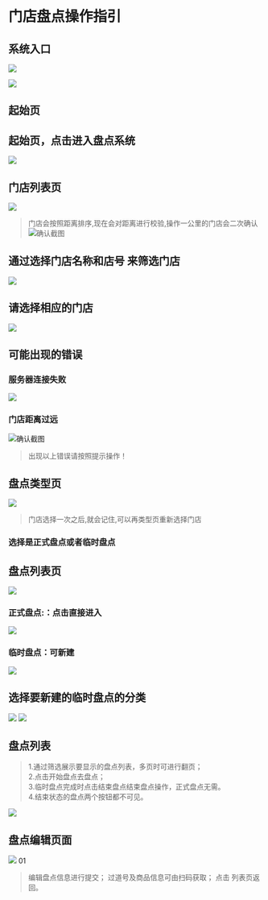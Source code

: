 
# 门店盘点操作指引

## 系统入口  

![](https://p.qpic.cn/pic_wework/1452353988/e7e19eeba51dc16ccad3c8c6f71267f62f867f353018bc97/0?tp=webp)

![](https://p.qpic.cn/pic_wework/1452353988/32344b3e2d3beb5d62fe4b3e24c1a27cc7addd1a89134fe9/640?tp=webp)
## 起始页  

## 起始页，点击进入盘点系统  
![](https://p.qpic.cn/pic_wework/1452353988/77710e7bfd45d48a0c03b4bf1d8b5a57153d6b004a311e4f/0?tp=webp)

## 门店列表页
![](./assets/screenshot/微信截图_20180727125651.png)

> 门店会按照距离排序,现在会对距离进行校验,操作一公里的门店会二次确认
![确认截图](./assets/screenshot/微信截图_20180727125918.png)


## 通过选择门店名称和店号 来筛选门店

![](./assets/screenshot/微信截图_20180727130054.png)
## 请选择相应的门店

![](https://p.qpic.cn/pic_wework/1452353988/57512e5b47abc551bbc7c8cc4b4858e9d16455444b90e801/0?tp=webp)



## 可能出现的错误

### 服务器连接失败
![](https://p.qpic.cn/pic_wework/1452353988/292f5025ff31a870f210758abff957d9a574e27d30f67cf3/0?tp=webp)

### 门店距离过远
![确认截图](./assets/screenshot/微信截图_20180727125918.png)


> 出现以上错误请按照提示操作！

## 盘点类型页
![](./assets/screenshot/微信截图_20180727130553.png)
> 门店选择一次之后,就会记住,可以再类型页重新选择门店

### 选择是正式盘点或者临时盘点


## 盘点列表页
![](https://p.qpic.cn/pic_wework/1452353988/b4b2cdb8337ca7b837f17d9d1f85e71cfa42d17f09a5a09f/0?tp=webp)

### 正式盘点:：点击直接进入

![](https://p.qpic.cn/pic_wework/1452353988/56502f5a8be60fc989f334d45ec04655099450791bd92ba0/0?tp=webp)
### 临时盘点：可新建

![](https://p.qpic.cn/pic_wework/1452353988/edeb94e1d8e3bb71c1b882b3bd2d66ee74ac4de704f14c13/0?tp=webp)
## 选择要新建的临时盘点的分类
![](https://p.qpic.cn/pic_wework/1452353988/8f89f683c54000f8fac1b64eca1ecb0e289d10eee5e14b32/0?tp=webp)
![](https://p.qpic.cn/pic_wework/1452353988/fdfb84f190c1db95c1fe96a152ca22f433d64a3d962968e1/0?tp=webp)

## 盘点列表
> 1.通过筛选展示要显示的盘点列表，多页时可进行翻页；  
> 2.点击开始盘点去盘点；  
> 3.临时盘点完成时点击结束盘点结束盘点操作，正式盘点无需。  
> 4.结束状态的盘点两个按钮都不可见。  

![](https://p.qpic.cn/pic_wework/1452353988/4b4d32477a54bfd7753ba1d2ffd23ae2d62ca375f83f0659/0?tp=webp)

## 盘点编辑页面
![](https://p.qpic.cn/pic_wework/1452353988/33354a3fe05df3cc30565058e74a1f05f8a42d02be79e5d5/0?tp=webp)
01

> 编辑盘点信息进行提交；
> 过道号及商品信息可由扫码获取；
> 点击  列表页返回。

